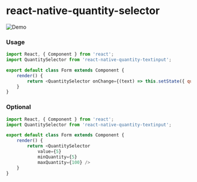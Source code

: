 # react-native-quantity-selector
![Demo](http://i.imgur.com/0Zji5qB.png)

### Usage
```javascript
import React, { Component } from 'react';
import QuantitySelector from 'react-native-quantity-textinput';

export default class Form extends Component {
	render() {
		return <QuantitySelector onChange={(text) => this.setState({ quantity: text })} />
	}
}
```

### Optional
```javascript
import React, { Component } from 'react';
import QuantitySelector from 'react-native-quantity-textinput';

export default class Form extends Component {
	render() {
		return <QuantitySelector
			value={5}
			minQuantity={5}
			maxQuantity={100} />
	}
}
```
